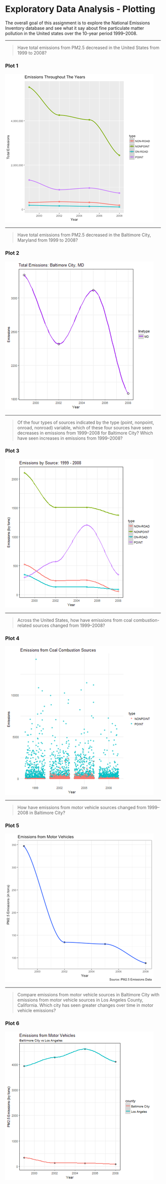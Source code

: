 # Exploratory Data Analysis - Plotting
The overall goal of this assignment is to explore the National Emissions Inventory database and see what it say about fine particulate matter pollution in the United states over the 10-year period 1999–2008.

***
> Have total emissions from PM2.5 decreased in the United States from 1999 to 2008? 
### Plot 1      
![plot of Plot1](/images/plot1.png)   


___
> Have total emissions from PM2.5 decreased in the Baltimore City, Maryland from 1999 to 2008? 
### Plot 2
![plot of Plot2](/images/plot2.png)


___
> Of the four types of sources indicated by the type (point, nonpoint, onroad, nonroad) variable, which of these four sources have seen decreases in emissions from 1999–2008 for Baltimore City? Which have seen increases in emissions from 1999–2008? 
### Plot 3
![plot of Plot3](/images/plot3.png)


___
> Across the United States, how have emissions from coal combustion-related sources changed from 1999–2008?
### Plot 4
![plot of Plot4](/images/plot4.png)


___
> How have emissions from motor vehicle sources changed from 1999–2008 in Baltimore City?
### Plot 5
![plot of Plot5](/images/plot5.png)

___
> Compare emissions from motor vehicle sources in Baltimore City with emissions from motor vehicle sources in Los Angeles County, California. Which city has seen greater changes over time in motor vehicle emissions?
### Plot 6
![plot of Plot6](/images/plot6.png)
